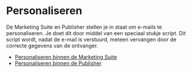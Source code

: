 # Personaliseren

De Marketing Suite en Publisher stellen je in staat om e-mails te personaliseren. Je doet dit
door middel van een speciaal stukje script. Dit script wordt, nadat de e-mail is verstuurd, 
meteen vervangen door de correcte gegevens van de ontvanger. 

* [Personaliseren binnen de Marketing Suite](./personalizing-your-newsletter-in-the-marketing-suite.md)
* [Personaliseren binnen de Publisher](./personalizing-your-newsletter-in-the-publisher.md)



